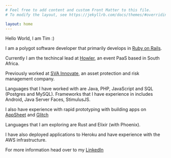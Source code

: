 ```yaml
---
# Feel free to add content and custom Front Matter to this file.
# To modify the layout, see https://jekyllrb.com/docs/themes/#overriding-theme-defaults

layout: home
---
```


Hello World, I am Tim :)

I am a polygot software developer that primarily develops in [Ruby on Rails](https://rubyonrails.org).

Currently I am the techincal lead at [Howler](https://www.howler.co.za), an event PaaS based in South Africa.

Previously worked at [SVA Innovate](https://sva-holdings.co.za/), an asset protection and risk management company.

Languages that I have worked with are Java, PHP, JavaScript and SQL (Postgres and MySQL).
Frameworks that I have experience in includes Android, Java Server Faces, StimulusJS.

I also have experience with rapid prototyping with building apps on [AppSheet](https://www.appsheet.com) and [Glitch](https://glitch.com/)

Languages that I am exploring are Rust and Elixir (with Phoenix).

I have also deployed applications to Heroku and have experience with the AWS infrastructure.

For more information head over to my [LinkedIn](https://www.linkedin.com/in/tim-mccarthy-a73930a1/)